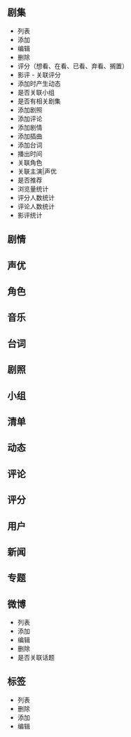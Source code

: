 ## 剧集

- 列表
- 添加
- 编辑
- 删除
- 评分（想看、在看、已看、弃看、搁置）
- 影评 - 关联评分
- 添加时产生动态
- 是否关联小组
- 是否有相关剧集
- 添加剧照
- 添加评论
- 添加剧情
- 添加插曲
- 添加台词
- 播出时间
- 关联角色
- 关联主演|声优
- 是否推荐
- 浏览量统计
- 评分人数统计
- 评论人数统计
- 影评统计

## 剧情

## 声优

## 角色

## 音乐

## 台词

## 剧照

## 小组

## 清单

## 动态

## 评论

## 评分

## 用户

## 新闻

## 专题

## 微博

- 列表
- 添加
- 编辑
- 删除
- 是否关联话题

## 标签

- 列表
- 删除
- 添加
- 编辑
